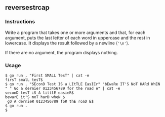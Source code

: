## reversestrcap

### Instructions

Write a program that takes one or more arguments and that, for each argument, puts the last letter of each word in uppercase and the rest in lowercase. It displays the result followed by a newline (`'\n'`).

If there are no argument, the program displays nothing.

### Usage

```console
$ go run . "First SMALL TesT" | cat -e
firsT smalL tesT$
$ go run . "SEconD Test IS a LItTLE EasIEr" "bEwaRe IT'S NoT HARd WhEN " " Go a dernier 0123456789 for the road e" | cat -e
seconD tesT iS A littlE easieR$
bewarE it'S noT harD wheN $
 gO A dernieR 0123456789 foR thE roaD E$
$ go run .
$
```